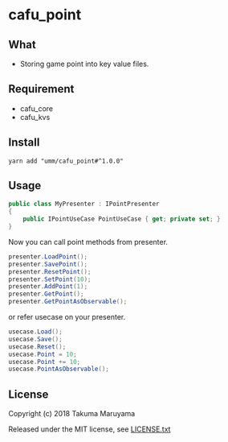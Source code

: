 # cafu_point

## What

* Storing game point into key value files.

## Requirement

* cafu_core
* cafu_kvs

## Install

```shell
yarn add "umm/cafu_point#^1.0.0"
```

## Usage

```csharp
public class MyPresenter : IPointPresenter
{
    public IPointUseCase PointUseCase { get; private set; } 
}
```

Now you can call point methods from presenter.

```csharp
presenter.LoadPoint();
presenter.SavePoint();
presenter.ResetPoint();
presenter.SetPoint(10);
presenter.AddPoint(1);
presenter.GetPoint();
presenter.GetPointAsObservable();
```

or refer usecase on your presenter.

```csharp
usecase.Load();
usecase.Save();
usecase.Reset();
usecase.Point = 10;
usecase.Point += 10;
usecase.PointAsObservable();
```

## License

Copyright (c) 2018 Takuma Maruyama

Released under the MIT license, see [LICENSE.txt](LICENSE.txt)

